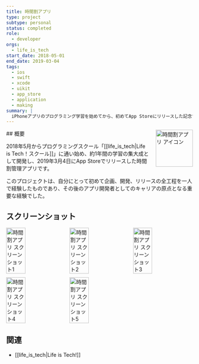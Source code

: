 ```yaml
---
title: 時間割アプリ
type: project
subtype: personal
status: completed
role:
  - developer
orgs:
  - life_is_tech
start_date: 2018-05-01
end_date: 2019-03-04
tags:
  - ios
  - swift
  - xcode
  - uikit
  - app_store
  - application
  - making
summary: |
  iPhoneアプリのプログラミング学習を始めてから、初めてApp Storeにリリースした記念すべき最初のアプリ。
---
```


<img src="linked_assets/20_Projects/personal/timetable_app/timetable_app_icon.jpg" alt="時間割アプリ アイコン" style="float: right; width: 100px; margin-left: 16px;">
## 概要

2018年5月からプログラミングスクール「[[life_is_tech|Life is Tech！スクール]]」に通い始め、約1年間の学習の集大成として開発し、2019年3月4日にApp Storeでリリースした時間割管理アプリです。

このプロジェクトは、自分にとって初めて企画、開発、リリースの全工程を一人で経験したものであり、その後のアプリ開発者としてのキャリアの原点となる重要な経験でした。

## スクリーンショット
<div style="display: flex; flex-wrap: wrap; gap: 10px;">
    <img src="linked_assets/20_Projects/personal/timetable_app/timetable_app_ss_1.jpg" alt="時間割アプリ スクリーンショット1" width="32%">
    <img src="linked_assets/20_Projects/personal/timetable_app/timetable_app_ss_2.jpg" alt="時間割アプリ スクリーンショット2" width="32%">
    <img src="linked_assets/20_Projects/personal/timetable_app/timetable_app_ss_3.jpg" alt="時間割アプリ スクリーンショット3" width="32%">
    <img src="linked_assets/20_Projects/personal/timetable_app/timetable_app_ss_4.jpg" alt="時間割アプリ スクリーンショット4" width="32%">
    <img src="linked_assets/20_Projects/personal/timetable_app/timetable_app_ss_5.jpg" alt="時間割アプリ スクリーンショット5" width="32%">
</div>

## 関連
- [[life_is_tech|Life is Tech!]]
